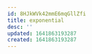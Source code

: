 ```yaml
---
id: 8HJkWVk42mmE6mqGllZfi
title: exponential
desc: ''
updated: 1641863193287
created: 1641863193287
---
```



